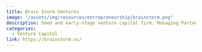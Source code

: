 ```yaml
---
title: Brain Storm Ventures
image: "/assets/img/resources/entrepreneurship/brainstorm.png"
description: Seed and early-stage venture capital firm. Managing Partner originally from Mexico.
categories:
  - Venture Capital
link: https://brainstorm.vc/
---
```

